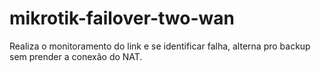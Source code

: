 # mikrotik-failover-two-wan
Realiza o monitoramento do link e se identificar falha, alterna pro backup sem prender a conexão do NAT.
